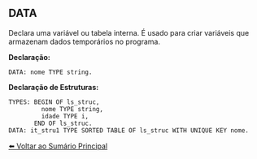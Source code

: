 ## DATA
Declara uma variável ou tabela interna. É usado para criar variáveis que armazenam dados temporários no programa.  

**Declaração:**  
```abap
DATA: nome TYPE string.
```

**Declaração de Estruturas:**  
```abap
TYPES: BEGIN OF ls_struc,
         nome TYPE string,
         idade TYPE i,
       END OF ls_struc.
DATA: it_stru1 TYPE SORTED TABLE OF ls_struc WITH UNIQUE KEY nome.
```

[⬅️ Voltar ao Sumário Principal](README.md)
